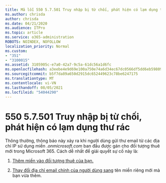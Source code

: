 ```yaml
---
title: Mã lỗi 550 5.7.501 Truy nhập bị từ chối, phát hiện có lạm dụng thư rác
ms.author: chrisda
author: chrisda
ms.date: 04/21/2020
ms.audience: ITPro
ms.topic: article
ms.service: o365-administration
ROBOTS: NOINDEX, NOFOLLOW
localization_priority: Normal
ms.custom:
- "351"
- "3100015"
ms.assetid: 3105905c-e7a0-42a7-9c5a-61dc56a1d6fc
ms.openlocfilehash: a3eebe4e9d69e100a750e74a6d34ec67dc0566df5dd6eb59809adb07ed8a682f
ms.sourcegitcommit: b5f7da89a650d2915dc652449623c78be6247175
ms.translationtype: MT
ms.contentlocale: vi-VN
ms.lasthandoff: 08/05/2021
ms.locfileid: "54044290"
---
```

# <a name="550-57501-access-denied-spam-abuse-detected"></a>550 5.7.501 Truy nhập bị từ chối, phát hiện có lạm dụng thư rác

Thông thường, thông báo này xảy ra khi người dùng gửi thư email từ các địa chỉ IP sử dụng miền *.onmicrosoft.com* ban đầu được gán cho đối tượng thuê mới trong Microsoft 365. Cách dễ nhất để giải quyết sự cố này là:

1. [Thêm miền vào đối tượng thuê của bạn.](https://docs.microsoft.com/microsoft-365/admin/setup/add-domain)

2. [Thay đổi địa chỉ email chính của người dùng sang](https://docs.microsoft.com/microsoft-365/admin/add-users/change-a-user-name-and-email-address) tên miền riêng mới mà bạn vừa thêm.
